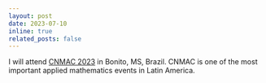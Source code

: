 ```yaml
---
layout: post
date: 2023-07-10
inline: true
related_posts: false
---
```


I will attend [CNMAC 2023](http://www.cnmac.org.br/novo/) in Bonito, MS, Brazil. CNMAC is one of the most important applied mathematics events in Latin America.
